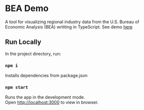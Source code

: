# BEA Demo

A tool for visualizing regional industry data from the U.S. Bureau of Economic Analysis (BEA) writting in TypeScript. See demo [here](https://bea-demo-site.netlify.app/)

## Run Locally

In the project directory, run:

### `npm i`

Installs dependencies from package.json

### `npm start`

Runs the app in the development mode.\
Open [http://localhost:3000](http://localhost:3000) to view in browser.
